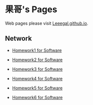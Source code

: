 果哥's Pages
=================

Web pages please visit [Leeegal.github.io](http://Leeegal.github.io).

## Network

* [Homework1 for Software](_posts/2018-03-14-homework-of-software.md)

* [Homework2 for Software](_posts/2018-03-14-homework-of-software.md)

* [Homework3 for Software](_posts/2018-03-14-homework-of-software.md)

* [Homework4 for Software](_posts/2018-03-14-homework-of-software.md)

* [Homework5 for Software](_posts/2018-03-14-homework-of-software.md)

* [Homework6 for Software](_posts/2018-03-14-homework-of-software.md)
